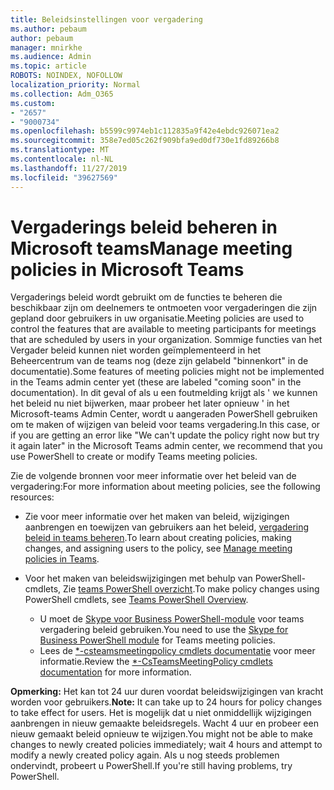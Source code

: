 ```yaml
---
title: Beleidsinstellingen voor vergadering
ms.author: pebaum
author: pebaum
manager: mnirkhe
ms.audience: Admin
ms.topic: article
ROBOTS: NOINDEX, NOFOLLOW
localization_priority: Normal
ms.collection: Adm_O365
ms.custom:
- "2657"
- "9000734"
ms.openlocfilehash: b5599c9974eb1c112835a9f42e4ebdc926071ea2
ms.sourcegitcommit: 358e7ed05c262f909bfa9ed0df730e1fd89266b8
ms.translationtype: MT
ms.contentlocale: nl-NL
ms.lasthandoff: 11/27/2019
ms.locfileid: "39627569"
---
```

# <a name="manage-meeting-policies-in-microsoft-teams"></a><span data-ttu-id="45a0f-102">Vergaderings beleid beheren in Microsoft teams</span><span class="sxs-lookup"><span data-stu-id="45a0f-102">Manage meeting policies in Microsoft Teams</span></span>

<span data-ttu-id="45a0f-103">Vergaderings beleid wordt gebruikt om de functies te beheren die beschikbaar zijn om deelnemers te ontmoeten voor vergaderingen die zijn gepland door gebruikers in uw organisatie.</span><span class="sxs-lookup"><span data-stu-id="45a0f-103">Meeting policies are used to control the features that are available to meeting participants for meetings that are scheduled by users in your organization.</span></span> <span data-ttu-id="45a0f-104">Sommige functies van het Vergader beleid kunnen niet worden geïmplementeerd in het Beheercentrum van de teams nog (deze zijn gelabeld "binnenkort" in de documentatie).</span><span class="sxs-lookup"><span data-stu-id="45a0f-104">Some features of meeting policies might not be implemented in the Teams admin center yet (these are labeled "coming soon" in the documentation).</span></span> <span data-ttu-id="45a0f-105">In dit geval of als u een foutmelding krijgt als ' we kunnen het beleid nu niet bijwerken, maar probeer het later opnieuw ' in het Microsoft-teams Admin Center, wordt u aangeraden PowerShell gebruiken om te maken of wijzigen van beleid voor teams vergadering.</span><span class="sxs-lookup"><span data-stu-id="45a0f-105">In this case, or if you are getting an error like "We can't update the policy right now but try it again later" in the Microsoft Teams admin center, we recommend that you use PowerShell to create or modify Teams meeting policies.</span></span> 

<span data-ttu-id="45a0f-106">Zie de volgende bronnen voor meer informatie over het beleid van de vergadering:</span><span class="sxs-lookup"><span data-stu-id="45a0f-106">For more information about meeting policies, see the following resources:</span></span>

- <span data-ttu-id="45a0f-107">Zie voor meer informatie over het maken van beleid, wijzigingen aanbrengen en toewijzen van gebruikers aan het beleid, [vergadering beleid in teams beheren](https://docs.microsoft.com/microsoftteams/meeting-policies-in-teams).</span><span class="sxs-lookup"><span data-stu-id="45a0f-107">To learn about creating policies, making changes, and assigning users to the policy, see [Manage meeting policies in Teams](https://docs.microsoft.com/microsoftteams/meeting-policies-in-teams).</span></span>

- <span data-ttu-id="45a0f-108">Voor het maken van beleidswijzigingen met behulp van PowerShell-cmdlets, Zie [teams PowerShell overzicht](https://docs.microsoft.com/microsoftteams/teams-powershell-overview).</span><span class="sxs-lookup"><span data-stu-id="45a0f-108">To make policy changes using PowerShell cmdlets, see [Teams PowerShell Overview](https://docs.microsoft.com/microsoftteams/teams-powershell-overview).</span></span> 
    - <span data-ttu-id="45a0f-109">U moet de [Skype voor Business PowerShell-module](https://www.microsoft.com/download/details.aspx?id=39366) voor teams vergadering beleid gebruiken.</span><span class="sxs-lookup"><span data-stu-id="45a0f-109">You need to use the [Skype for Business PowerShell module](https://www.microsoft.com/download/details.aspx?id=39366) for Teams meeting policies.</span></span> 
    - <span data-ttu-id="45a0f-110">Lees de [\*-csteamsmeetingpolicy cmdlets documentatie](https://docs.microsoft.com/search/?search=CsTeamsMeetingPolicy&view=skype-ps) voor meer informatie.</span><span class="sxs-lookup"><span data-stu-id="45a0f-110">Review the [\*-CsTeamsMeetingPolicy cmdlets documentation](https://docs.microsoft.com/search/?search=CsTeamsMeetingPolicy&view=skype-ps) for more information.</span></span>

<span data-ttu-id="45a0f-111">**Opmerking:** Het kan tot 24 uur duren voordat beleidswijzigingen van kracht worden voor gebruikers.</span><span class="sxs-lookup"><span data-stu-id="45a0f-111">**Note:** It can take up to 24 hours for policy changes to take effect for users.</span></span> <span data-ttu-id="45a0f-112">Het is mogelijk dat u niet onmiddellijk wijzigingen aanbrengen in nieuw gemaakte beleidsregels. Wacht 4 uur en probeer een nieuw gemaakt beleid opnieuw te wijzigen.</span><span class="sxs-lookup"><span data-stu-id="45a0f-112">You might not be able to make changes to newly created policies immediately; wait 4 hours and attempt to modify a newly created policy again.</span></span> <span data-ttu-id="45a0f-113">Als u nog steeds problemen ondervindt, probeert u PowerShell.</span><span class="sxs-lookup"><span data-stu-id="45a0f-113">If you're still having problems, try PowerShell.</span></span>  